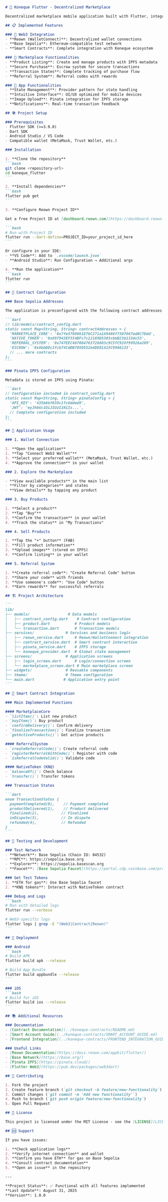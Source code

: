 ````markdown
# 🚀 Koneque Flutter - Decentralized Marketplace

Decentralized marketplace mobile application built with Flutter, integrated with Koneque smart contracts deployed on Base Sepolia.

## 📋 Implemented Features

### 🔐 Web3 Integration
- **Reown (WalletConnect)**: Decentralized wallet connections
- **Base Sepolia**: Ethereum-compatible test network
- **Smart Contracts**: Complete integration with Koneque ecosystem

### 🏪 Marketplace Functionalities
- **Product Listing**: Create and manage products with IPFS metadata
- **Secure Purchase**: Escrow system for secure transactions
- **Transaction States**: Complete tracking of purchase flow
- **Referral System**: Referral codes with rewards

### 📱 App Functionalities
- **State Management**: Provider pattern for state handling
- **Intuitive Interface**: UI/UX optimized for mobile devices
- **Image Upload**: Pinata integration for IPFS storage
- **Notifications**: Real-time transaction feedback

## 🛠️ Project Setup

### Prerequisites
- Flutter SDK (>=3.9.0)
- Dart SDK
- Android Studio / VS Code
- Compatible wallet (MetaMask, Trust Wallet, etc.)

### Installation

1. **Clone the repository**
```bash
git clone <repository-url>
cd koneque_flutter
```

2. **Install dependencies**
```bash
flutter pub get
```

3. **Configure Reown Project ID**

Get a free Project ID at [dashboard.reown.com](https://dashboard.reown.com/):

```bash
# Run with Project ID
flutter run --dart-define=PROJECT_ID=your_project_id_here
```

Or configure in your IDE:
- **VS Code**: Add to `.vscode/launch.json`
- **Android Studio**: Run Configuration → Additional args

4. **Run the application**
```bash
flutter run
```

## 🔧 Contract Configuration

### Base Sepolia Addresses

The application is preconfigured with the following contract addresses:

```dart
// lib/models/contract_config.dart
static const Map<String, String> contractAddresses = {
  'MARKETPLACE_CORE': '0x7fe5708061E76C271a1A9466f73D7667ed0C7Ddd',
  'NATIVE_TOKEN': '0x697943EF354BFc7c12169D5303cbbB23b133dc53',
  'REFERRAL_SYSTEM': '0x747EEC46f064763726603c9C5fC928f99926a209',
  'ESCROW': '0x8bbDDc3fcb74CdDB7050552b4DE01415C9966133',
  // ... more contracts
};
```

### Pinata IPFS Configuration

Metadata is stored on IPFS using Pinata:

```dart
// Configuration included in contract_config.dart
static const Map<String, String> pinataConfig = {
  'API_KEY': '435b6bf038c1fc6dded9',
  'JWT': 'eyJhbGciOiJIUzI1NiIs...',
  // Complete configuration included
};
```

## 📱 Application Usage

### 1. Wallet Connection

1. **Open the application**
2. **Tap "Connect Web3 Wallet"**
3. **Select your preferred wallet** (MetaMask, Trust Wallet, etc.)
4. **Approve the connection** in your wallet

### 2. Explore the Marketplace

- **View available products** in the main list
- **Filter by categories** and states
- **View details** by tapping any product

### 3. Buy Products

1. **Select a product**
2. **Tap "Buy"**
3. **Confirm the transaction** in your wallet
4. **Track the status** in "My Transactions"

### 4. Sell Products

1. **Tap the "+" button** (FAB)
2. **Fill product information**
3. **Upload images** (stored on IPFS)
4. **Confirm listing** in your wallet

### 5. Referral System

1. **Create referral code**: "Create Referral Code" button
2. **Share your code** with friends
3. **Use someone's code**: "Use Code" button
4. **Earn rewards** for successful referrals

## 🏗️ Project Architecture

```
lib/
├── models/                 # Data models
│   ├── contract_config.dart    # Contract configuration
│   ├── product.dart           # Product models
│   └── transaction.dart       # Transaction models
├── services/              # Services and business logic
│   ├── reown_service.dart     # Reown/WalletConnect integration
│   ├── contract_service.dart  # Smart contract interaction
│   ├── pinata_service.dart    # IPFS storage
│   └── koneque_provider.dart  # Global state management
├── screens/               # Application screens
│   ├── login_screen.dart      # Login/connection screen
│   └── marketplace_screen.dart # Main marketplace screen
├── widgets/               # Reusable components
├── theme/                 # Theme configuration
└── main.dart             # Application entry point
```

## 🔗 Smart Contract Integration

### Main Implemented Functions

#### MarketplaceCore
- `listItem()`: List new product
- `buyItem()`: Buy product
- `confirmDelivery()`: Confirm delivery
- `finalizeTransaction()`: Finalize transaction
- `getActiveProducts()`: Get active products

#### ReferralSystem
- `createReferralCode()`: Create referral code
- `registerReferralWithCode()`: Register with code
- `isReferralCodeValid()`: Validate code

#### NativeToken (KNQ)
- `balanceOf()`: Check balance
- `transfer()`: Transfer tokens

### Transaction States

```dart
enum TransactionStatus {
  paymentCompleted(0),    // Payment completed
  productDelivered(1),    // Product delivered
  finalized(2),          // Finalized
  inDispute(3),          // In dispute
  refunded(4),           // Refunded
}
```

## 🧪 Testing and Development

### Test Network
- **Network**: Base Sepolia (Chain ID: 84532)
- **RPC**: https://sepolia.base.org
- **Explorer**: https://sepolia.basescan.org
- **Faucet**: [Base Sepolia Faucet](https://portal.cdp.coinbase.com/products/faucet)

### Get Test Tokens
1. **ETH for gas**: Use Base Sepolia faucet
2. **KNQ tokens**: Interact with NativeToken contract

### Debug and Logs
```bash
# Run with detailed logs
flutter run --verbose

# Web3-specific logs
flutter logs | grep -E "(Web3|Contract|Reown)"
```

## 🚀 Deployment

### Android
```bash
# Build APK
flutter build apk --release

# Build App Bundle
flutter build appbundle --release
```

### iOS
```bash
# Build for iOS
flutter build ios --release
```

## 📚 Additional Resources

### Documentation
- [Contract Documentation](../koneque-contracts/README.md)
- [Smart Account Guide](../koneque-contracts/SMART_ACCOUNT_GUIDE.md)
- [Frontend Integration](../koneque-contracts/FRONTEND_INTEGRATION_GUIDE.md)

### Useful Links
- [Reown Documentation](https://docs.reown.com/appkit/flutter/)
- [Base Network](https://base.org/)
- [Pinata IPFS](https://pinata.cloud/)
- [Flutter Web3](https://pub.dev/packages/web3dart)

## 🤝 Contributing

1. Fork the project
2. Create feature branch (`git checkout -b feature/new-functionality`)
3. Commit changes (`git commit -m 'Add new functionality'`)
4. Push to branch (`git push origin feature/new-functionality`)
5. Open Pull Request

## 📄 License

This project is licensed under the MIT License - see the [LICENSE](LICENSE) file for details.

## 🆘 Support

If you have issues:

1. **Check application logs**
2. **Verify internet connection** and wallet
3. **Confirm you have ETH** for gas on Base Sepolia
4. **Consult contract documentation**
5. **Open an issue** in the repository

---

**Project Status**: ✅ Functional with all features implemented
**Last Update**: August 31, 2025
**Version**: 1.0.0

````
